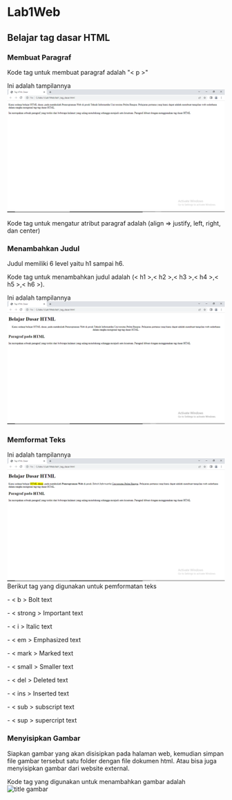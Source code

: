 # Lab1Web
## Belajar tag dasar HTML

### Membuat Paragraf
Kode tag untuk membuat paragraf adalah "< p >"<p>
Ini adalah tampilannya
![image1](/screenshot/ss1.png)
<p>Kode tag untuk mengatur atribut paragraf adalah (align => justify, left, right, dan center)

### Menambahkan Judul
Judul memiliki 6 level yaitu h1 sampai h6.<p>
Kode tag untuk menambahkan judul adalah (< h1 >,< h2 >,< h3 >,< h4 >,< h5 >,< h6 >).<p>
Ini adalah tampilannya
![image2](/screenshot/ss2.png)

### Memformat Teks
Ini adalah tampilannya
![image3](/screenshot/ss3.png)
Berikut tag yang digunakan untuk pemformatan teks
<p>- < b > Bolt text
<p>- < strong > Important text
<p>- < i > Italic text
<p>- < em > Emphasized text
<p>- < mark > Marked text
<p>- < small > Smaller text
<p>- < del > Deleted text
<p>- < ins > Inserted text
<p>- < sub > subscript text
<p>- < sup > supercript text

### Menyisipkan Gambar
Siapkan gambar yang akan disisipkan pada halaman web, kemudian simpan file gambar tersebut satu folder dengan file dokumen html. Atau bisa juga menyisipkan gambar dari website external.<p>
Kode tag yang digunakan untuk menambahkan gambar adalah <img src="file gambar" title="title gambar">
